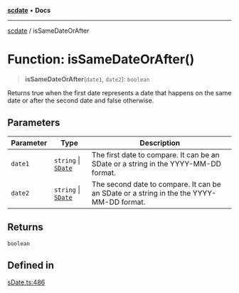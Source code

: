 [**scdate**](../README.md) • **Docs**

---

[scdate](../README.md) / isSameDateOrAfter

# Function: isSameDateOrAfter()

> **isSameDateOrAfter**(`date1`, `date2`): `boolean`

Returns true when the first date represents a date that happens on the same
date or after the second date and false otherwise.

## Parameters

| Parameter | Type                                       | Description                                                                              |
| --------- | ------------------------------------------ | ---------------------------------------------------------------------------------------- |
| `date1`   | `string` \| [`SDate`](../classes/SDate.md) | The first date to compare. It can be an SDate or a string in the YYYY-MM-DD format.      |
| `date2`   | `string` \| [`SDate`](../classes/SDate.md) | The second date to compare. It can be an SDate or a string in the the YYYY-MM-DD format. |

## Returns

`boolean`

## Defined in

[sDate.ts:486](https://github.com/ericvera/scdate/blob/main/src/sDate.ts#L486)
